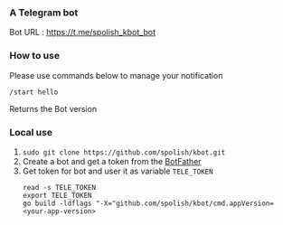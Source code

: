 ### A Telegram bot

Bot URL : https://t.me/spolish_kbot_bot

### How to use

Please use commands below to manage your notification

    /start hello 
 Returns the Bot version

### Local use

1. ```sudo git clone https://github.com/spolish/kbot.git```
2. Create a bot and get a token from the [BotFather](https://t.me/BotFather)
3. Get token for bot and user it as variable `TELE_TOKEN`
    ```
    read -s TELE_TOKEN 
    export TELE_TOKEN
    go build -ldflags "-X="github.com/spolish/kbot/cmd.appVersion=<your-app-version>
   ```